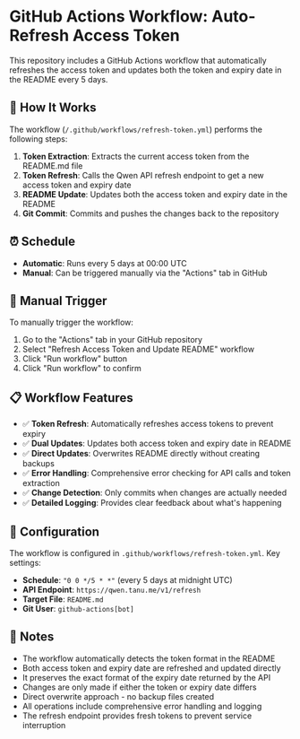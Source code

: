 # GitHub Actions Workflow: Auto-Refresh Access Token

This repository includes a GitHub Actions workflow that automatically refreshes the access token and updates both the token and expiry date in the README every 5 days.

## 🔄 How It Works

The workflow (`/.github/workflows/refresh-token.yml`) performs the following steps:

1. **Token Extraction**: Extracts the current access token from the README.md file
2. **Token Refresh**: Calls the Qwen API refresh endpoint to get a new access token and expiry date
3. **README Update**: Updates both the access token and expiry date in the README
4. **Git Commit**: Commits and pushes the changes back to the repository

## ⏰ Schedule

- **Automatic**: Runs every 5 days at 00:00 UTC
- **Manual**: Can be triggered manually via the "Actions" tab in GitHub

## 🚀 Manual Trigger

To manually trigger the workflow:

1. Go to the "Actions" tab in your GitHub repository
2. Select "Refresh Access Token and Update README" workflow
3. Click "Run workflow" button
4. Click "Run workflow" to confirm

## 📋 Workflow Features

- ✅ **Token Refresh**: Automatically refreshes access tokens to prevent expiry
- ✅ **Dual Updates**: Updates both access token and expiry date in README
- ✅ **Direct Updates**: Overwrites README directly without creating backups
- ✅ **Error Handling**: Comprehensive error checking for API calls and token extraction
- ✅ **Change Detection**: Only commits when changes are actually needed
- ✅ **Detailed Logging**: Provides clear feedback about what's happening

## 🔧 Configuration

The workflow is configured in `.github/workflows/refresh-token.yml`. Key settings:

- **Schedule**: `"0 0 */5 * *"` (every 5 days at midnight UTC)
- **API Endpoint**: `https://qwen.tanu.me/v1/refresh`
- **Target File**: `README.md`
- **Git User**: `github-actions[bot]`

## 📝 Notes

- The workflow automatically detects the token format in the README
- Both access token and expiry date are refreshed and updated directly
- It preserves the exact format of the expiry date returned by the API
- Changes are only made if either the token or expiry date differs
- Direct overwrite approach - no backup files created
- All operations include comprehensive error handling and logging
- The refresh endpoint provides fresh tokens to prevent service interruption
